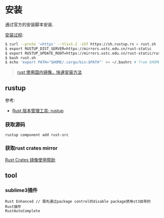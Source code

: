 # 安装

通过官方的安装脚本安装.

[安装过程]():
```bash
$ curl --proto '=https' --tlsv1.2 -sSf https://sh.rustup.rs > rust.sh
$ export RUSTUP_DIST_SERVER=https://mirrors.ustc.edu.cn/rust-static
$ export RUSTUP_UPDATE_ROOT=https://mirrors.ustc.edu.cn/rust-static/rustup
$ bash rust.sh
$ echo 'export PATH="$HOME/.cargo/bin:$PATH"' >> ~/.bashrc # from $HOME/.cargo/env
```

> [rust 使用国内镜像，快速安装方法](https://www.cnblogs.com/hustcpp/p/12341098.html)

## rustup

参考:
- [Rust 版本管理工具: rustup](https://github.com/rustcc/RustPrimer/blob/master/install/rustup.md)

### 获取源码
```
rustup component add rust-src
```

### 获取rust crates mirror
[Rust Crates 镜像使用帮助](https://lug.ustc.edu.cn/wiki/mirrors/help/rust-crates)

## tool
### sublime3插件
```
Rust Enhanced // 需先通过package control的disable package禁用st3自带的Rust插件
RustAutoComplete
```

